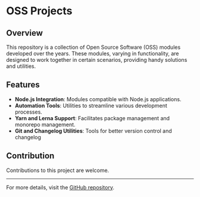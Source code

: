# OSS Projects

## Overview
This repository is a collection of Open Source Software (OSS) modules developed over the years. These modules, varying in functionality, are designed to work together in certain scenarios, providing handy solutions and utilities.

## Features
- **Node.js Integration**: Modules compatible with Node.js applications.
- **Automation Tools**: Utilities to streamline various development processes.
- **Yarn and Lerna Support**: Facilitates package management and monorepo management.
- **Git and Changelog Utilities**: Tools for better version control and changelog 


## Contribution
Contributions to this project are welcome. 

---

For more details, visit the [GitHub repository](https://github.com/DavideDaniel/oss-projects).
